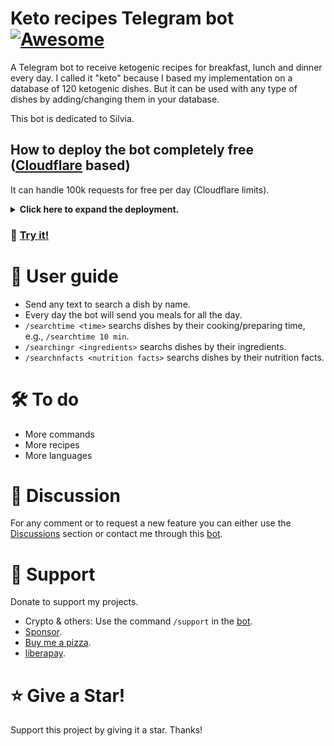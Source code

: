# Keto recipes Telegram bot [![Awesome](https://cdn.jsdelivr.net/gh/sindresorhus/awesome@d7305f38d29fed78fa85652e3a63e154dd8e8829/media/badge.svg)](https://github.com/Mqtth3w/keto-receips-Telegram-bot)

A Telegram bot to receive ketogenic recipes for breakfast, lunch and dinner every day. I called it "keto" because I based my implementation on a database of 120 ketogenic dishes. But it can be used with any type of dishes by adding/changing them in your database.

This bot is dedicated to Silvia.

## How to deploy the bot completely free ([Cloudflare](https://www.cloudflare.com/) based)
It can handle 100k requests for free per day (Cloudflare limits).

<details closed>
<summary><b>Click here to expand the deployment. </b></summary>
  
 The deployment only takes less than 10 minutes.
  
- Create a new bot on telegram with [@BotFather](https://telegram.me/BotFather). Save the api token for future use.
- Create a Cloudflare account.
- Go to workers & pages then create a new worker so deploy it.
- Click edit so replace the code with the content of [KetoBot.js](./KetoBot.js). Deploy it.
- Click configure worker, go to setting, go to variables.
- Add the variable API_KEY (secret type). Which is the bot api token.
- Add the variable SECRET_TOKEN (secret type). Generate its value through the script [gen_token.py](https://github.com/Mqtth3w/library-Telegram-bot/blob/main/gen_token.py). You can also type it with your hands (1-256 characters. Only characters `A-Z`, `a-z`, `0-9`, `_` and `-` are allowed). Save it for future use..
- Encrypt (set the secrect type!) all variables and save.
- Go to "Trigger Events" in the worker settings then add a new event "Cron Triggers" with this cron expression `0 5 * * 1-7`. It means every day at 5 am, feel free to chnage the 5. Then add it.

- ### DB setup
  Follow the instructions in the DB setup [file](./README2.md).

- ### Webhook
  Open the following link after substitution to configure webhook.
  ```
  https://api.telegram.org/bot<replace with your bot api token>/setWebhook?url=<replace with your worker url>&secret_token=<replace with your secret token>
  ```
  You should see something like {"ok":true,"result":true,"description":"Webhook was set"} then the bot works.
  <br><br>
  If you filled wrong info or need to update info you can delete webhook and then you can set it again. Open the following link after substitution to delete webhook.
  ```
  https://api.telegram.org/bot<replace with your bot api token>/deleteWebhook
  ```

</details>

### 🤌 [Try it!](https://t.me/Mqthh3w_keto_bot) 


# 📜 User guide 

- Send any text to search a dish by name.
- Every day the bot will send you meals for all the day.
- `/searchtime <time>` searchs dishes by their cooking/preparing time, e.g., `/searchtime 10 min`.
- `/searchingr <ingredients>` searchs dishes by their ingredients.
- `/searchnfacts <nutrition facts>` searchs dishes by their nutrition facts.


# 🛠️ To do 
- More commands
- More recipes
- More languages

# 💭 Discussion 
For any comment or to request a new feature you can either use the [Discussions](https://github.com/Mqtth3w/keto-receips-telegram-bot/discussions) section or contact me through this [bot](https://t.me/Mqtth3w_support_bot).

# 🫶 Support 
Donate to support my projects. 
- Crypto & others: Use the command `/support` in the [bot](https://t.me/Mqtth3w_support_bot).
- [Sponsor](https://github.com/sponsors/Mqtth3w).
- [Buy me a pizza](https://buymeacoffee.com/mqtth3w).
- [liberapay](https://liberapay.com/mqtth3w).

# ⭐ Give a Star!
Support this project by giving it a star. Thanks!
